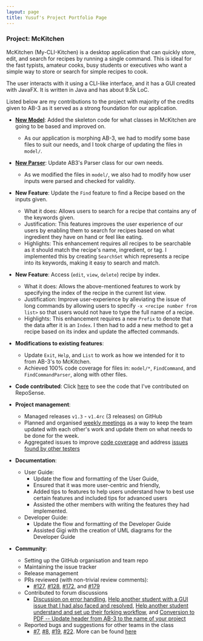```yaml
---
layout: page
title: Yusuf's Project Portfolio Page
---
```


### Project: McKitchen

McKitchen (My-CLI-Kitchen) is a desktop application that can quickly store, edit, and search for recipes by running a single command. This is ideal for the fast typists, amateur cooks, busy students or executives who want a simple way to store or search for simple recipes to cook.

The user interacts with it using a CLI-like interface, and it has a GUI created with JavaFX. It is written in Java and has about 9.5k LoC.

Listed below are my contributions to the project with majority of the credits given to AB-3 as it served as a strong foundation for our application.
* [**New Model**](https://github.com/AY2122S2-CS2103T-T17-2/tp/pull/12): Added the skeleton code for what classes in McKitchen are going to be based and improved on. 
  * As our application is morphing AB-3, we had to modify some base files to suit our needs, and I took charge of updating the files in `model/`.
* [**New Parser**](https://github.com/AY2122S2-CS2103T-T17-2/tp/pull/47): Update AB3's Parser class for our own needs.
  * As we modified the files in `model/`, we also had to modify how user inputs were parsed and checked for validity.
* **New Feature**: Update the `Find` feature to find a Recipe based on the inputs given.
  * What it does: Allows users to search for a recipe that contains any of the keywords given. 
  * Justification: This features improves the user experience of our users by enabling them to search for recipes based on what ingredient they have on hand or feel like eating.
  * Highlights: This enhancement requires all recipes to be searchable as it should match the recipe's name, ingredient, or tag. I implemented this by creating `SearchSet` which represents a recipe into its keywords, making it easy to search and match.
* **New Feature**: Access (`edit`, `view`, `delete`) recipe by index.
  * What it does: Allows the above-mentioned features to work by specifying the index of the recipe in the current list view. 
  * Justification: Improve user-experience by alleviating the issue of long commands by allowing users to specify `-x <recipe number from list>` so that users would not have to type the full name of a recipe.
  * Highlights: This enhancement requires a new `Prefix` to denote that the data after it is an `Index`. I then had to add a new method to get a recipe based on its index and update the affected commands.

* **Modifications to existing features**:
  * Update `Exit`, `Help`, and `List` to work as how we intended for it to from AB-3's to McKitchen.
  * Achieved 100% code coverage for files in: `model/*`, `FindCommand`, and `FindCommandParser`, along with other files.


* **Code contributed**: Click [here](https://nus-cs2103-ay2122s2.github.io/tp-dashboard/?search=yusufaine&sort=groupTitle&sortWithin=title&timeframe=commit&mergegroup=&groupSelect=groupByRepos&breakdown=true&checkedFileTypes=docs~functional-code~test-code~other&since=2022-02-18&tabOpen=true&tabType=authorship&zFR=false&tabAuthor=yusufaine&tabRepo=AY2122S2-CS2103T-T17-2%2Ftp%5Bmaster%5D&authorshipIsMergeGroup=false&authorshipFileTypes=docs~functional-code~test-code~other&authorshipIsBinaryFileTypeChecked=false) to see the code that I've contributed on RepoSense.

* **Project management**:
  * Managed releases `v1.3` - `v1.4rc` (3 releases) on GitHub
  * Planned and organised [weekly meetings](https://docs.google.com/document/d/1NpyQ7--KhO6W1OKzQWIu728AawXXmeFbyTlrjPOvS4c/edit?usp=sharing) as a way to keep the team updated with each other's work and update them on what needs to be done for the week.
  * Aggregated issues to improve [code coverage](https://github.com/AY2122S2-CS2103T-T17-2/tp/issues/77) and address [issues found by other testers](https://github.com/AY2122S2-CS2103T-T17-2/tp/issues/219)

* **Documentation**:
  * User Guide:
    * Update the flow and formatting of the User Guide,
    * Ensured that it was more user-centric and friendly,
    * Added tips to features to help users understand how to best use certain features and included tips for advanced users 
    * Assisted the other members with writing the features they had implemented.
  * Developer Guide:
    * Update the flow and formatting of the Developer Guide
    * Assisted Gigi with the creation of UML diagrams for the Developer Guide

* **Community**:
  * Setting up the GitHub organisation and team repo
  * Maintaining the issue tracker
  * Release management
  * PRs reviewed (with non-trivial review comments): 
    * [\#127](https://github.com/AY2122S2-CS2103T-T17-2/tp/pull/127#discussion_r832093006), [\#128](https://github.com/AY2122S2-CS2103T-T17-2/tp/pull/128#issuecomment-1076317905), [\#172](https://github.com/AY2122S2-CS2103T-T17-2/tp/pull/172#discussion_r836634342), and [\#179](https://github.com/AY2122S2-CS2103T-T17-2/tp/pull/179#discussion_r838115404)
  * Contributed to forum discussions 
    * [Discussion on error handling](https://github.com/nus-cs2103-AY2122S2/forum/issues/21), [Help another student with a GUI issue that I had also faced and resolved](https://github.com/nus-cs2103-AY2122S2/forum/issues/112#issuecomment-1030658101), [Help another student understand and set up their forking workflow](https://github.com/nus-cs2103-AY2122S2/forum/issues/194#issuecomment-1055672552), and [Conversion to PDF -- Update header from AB-3 to the name of your project](https://github.com/nus-cs2103-AY2122S2/forum/issues/259)
  * Reported bugs and suggestions for other teams in the class
    * [\#7](https://github.com/yusufaine/ped/issues/7), [\#8](https://github.com/yusufaine/ped/issues/8), [\#19](https://github.com/yusufaine/ped/issues/19), [\#22](https://github.com/yusufaine/ped/issues/22). More can be found [here](https://github.com/yusufaine/ped/issues?q=is%3Aissue+is%3Aopen)
  
